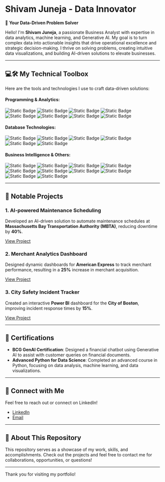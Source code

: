 # Shivam Juneja - Data Innovator

🚀 **Your Data-Driven Problem Solver**

Hello! I'm **Shivam Juneja**, a passionate Business Analyst with expertise in data analytics, machine learning, and Generative AI. My goal is to turn complex data into actionable insights that drive operational excellence and strategic decision-making. I thrive on solving problems, creating intuitive data visualizations, and building AI-driven solutions to elevate businesses.

---

## 💻🛠️ My Technical Toolbox

Here are the tools and technologies I use to craft data-driven solutions:

#### Programming & Analytics:
![Static Badge](https://img.shields.io/badge/R-white?style=for-the-badge&logo=R&logoColor=%23276DC3)
![Static Badge](https://img.shields.io/badge/Python-white?style=for-the-badge&logo=Python&logoColor=%233776AB)
![Static Badge](https://img.shields.io/badge/PyTorch-white?style=for-the-badge&logo=PyTorch&logoColor=%23EE4C2C)
![Static Badge](https://img.shields.io/badge/NumPy-white?style=for-the-badge&logo=numpy&logoColor=%23232D3B)
![Static Badge](https://img.shields.io/badge/Pandas-white?style=for-the-badge&logo=pandas&logoColor=%23150458)
![Static Badge](https://img.shields.io/badge/PySpark-white?style=for-the-badge&logo=apachespark&logoColor=%23E35B00)
![Static Badge](https://img.shields.io/badge/TensorFlow-white?style=for-the-badge&logo=tensorflow&logoColor=%23FF6F00)
![Static Badge](https://img.shields.io/badge/SPSS-white?style=for-the-badge&logo=IBM&logoColor=%231572B6)

#### Database Technologies:
![Static Badge](https://img.shields.io/badge/MySQL-white?style=for-the-badge&logo=mysql&logoColor=%234479A1)
![Static Badge](https://img.shields.io/badge/Microsoft%20SQL%20Server-white?style=for-the-badge&logo=microsoftsqlserver&logoColor=%23CC2927)
![Static Badge](https://img.shields.io/badge/Azure%20SQL-white?style=for-the-badge&logo=microsoftazure&logoColor=%23007F8C)
![Static Badge](https://img.shields.io/badge/Oracle%20SQL-white?style=for-the-badge&logo=oracle&logoColor=%23F80000)
![Static Badge](https://img.shields.io/badge/ETL-white?style=for-the-badge&logo=apacheairflow&logoColor=%23017E87)
![Static Badge](https://img.shields.io/badge/Google%20BigQuery-white?style=for-the-badge&logo=googlebigquery&logoColor=%234E8B77)

#### Business Intelligence & Others:
![Static Badge](https://img.shields.io/badge/Tableau-white?style=for-the-badge&logo=tableau&logoColor=%23E97627)
![Static Badge](https://img.shields.io/badge/Power%20BI-white?style=for-the-badge&logo=powerbi&logoColor=%23F2C811)
![Static Badge](https://img.shields.io/badge/Microsoft%20Excel-white?style=for-the-badge&logo=microsoftexcel&logoColor=%23217346)
![Static Badge](https://img.shields.io/badge/AWS%20S3-white?style=for-the-badge&logo=amazons3&logoColor=%23569A31)
![Static Badge](https://img.shields.io/badge/Google%20Analytics-white?style=for-the-badge&logo=googleanalytics&logoColor=%23FF6F00)
![Static Badge](https://img.shields.io/badge/JIRA-white?style=for-the-badge&logo=jirasoftware&logoColor=%230052CC)
![Static Badge](https://img.shields.io/badge/SSIS-white?style=for-the-badge&logo=microsoftsqlserver&logoColor=%23CC2927)
![Static Badge](https://img.shields.io/badge/GitHub-white?style=for-the-badge&logo=github&logoColor=%23181717)
![Static Badge](https://img.shields.io/badge/Hive-white?style=for-the-badge&logo=apachehive&logoColor=%23F4E02E)
![Static Badge](https://img.shields.io/badge/Office%20365-white?style=for-the-badge&logo=microsoftoffice&logoColor=%23D83B01)

---

## 🌟 Notable Projects

### 1. **AI-powered Maintenance Scheduling**
Developed an AI-driven solution to automate maintenance schedules at **Massachusetts Bay Transportation Authority (MBTA)**, reducing downtime by **40%**.

[View Project](#)

### 2. **Merchant Analytics Dashboard**
Designed dynamic dashboards for **American Express** to track merchant performance, resulting in a **25%** increase in merchant acquisition.

[View Project](#)

### 3. **City Safety Incident Tracker**
Created an interactive **Power BI** dashboard for the **City of Boston**, improving incident response times by **15%**.

[View Project](#)

---

## 🏅 Certifications

- **BCG GenAI Certification**: Designed a financial chatbot using Generative AI to assist with customer queries on financial documents.
- **Advanced Python for Data Science**: Completed an advanced course in Python, focusing on data analysis, machine learning, and data visualizations.

---

## 🔗 Connect with Me

Feel free to reach out or connect on LinkedIn!

- [LinkedIn](https://www.linkedin.com/in/shivamjuneja/)
- [Email](mailto:shivamjuneja0799@gmail.com)

---

## 📄 About This Repository

This repository serves as a showcase of my work, skills, and accomplishments. Check out the projects and feel free to contact me for collaborations, opportunities, or questions!

---

Thank you for visiting my portfolio! 
